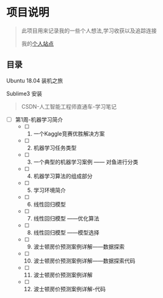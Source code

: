 # 项目说明
> 此项目用来记录我的一些个人想法,学习收获以及追踪连接
> 
> 我的[个人站点][blog]

## 目录
Ubuntu 18.04 装机之旅

Sublime3 安装

> CSDN-人工智能工程师直通车-学习笔记

- [ ] 第1周-机器学习简介 
	- [ ] 01. 一个Kaggle竞赛优胜解决方案
	- [ ] 02. 机器学习任务类型
	- [ ] 03. 一个典型的机器学习案例 —— 对鱼进行分类
	- [ ] 04. 机器学习算法的组成部分
	- [ ] 05. 学习环境简介
	- [ ] 06. 线性回归模型
	- [ ] 07. 线性回归模型 ——优化算法
	- [ ] 08. 线性回归模型 ——模型选择
	- [ ] 09. 波士顿房价预测案例详解——数据探索
	- [ ] 10. 波士顿房价预测案例详解——数据探索代码
	- [ ] 11. 波士顿房价预测案例详解
	- [ ] 12. 波士顿房价预测案例详解-代码 	




 
[blog]: http://ice-melt.top